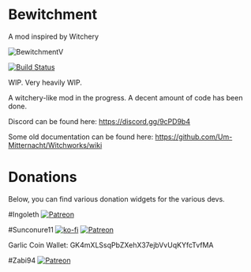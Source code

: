 # Bewitchment
A mod inspired by Witchery

![BewitchmentV](https://img.shields.io/badge/Bewitchment-V%200.0.14.1-purple.svg?longCache=true&style=for-the-badge)

[![Build Status](https://travis-ci.org/Um-Mitternacht/Bewitchment.svg?branch=master)](https://travis-ci.org/Um-Mitternacht/Bewitchment)


WIP. Very heavily WIP.

A witchery-like mod in the progress. A decent amount of code has been done.

Discord can be found here: https://discord.gg/9cPD9b4

Some old documentation can be found here: https://github.com/Um-Mitternacht/Witchworks/wiki

# Donations

Below, you can find various donation widgets for the various devs.

#Ingoleth
[![Patreon](https://img.shields.io/badge/patreon-donate-blue.svg)](https://www.patreon.com/Ingoleth)

#Sunconure11
[![ko-fi](https://www.ko-fi.com/img/donate_sm.png)](https://ko-fi.com/Q5Q2L824)
[![Patreon](https://img.shields.io/badge/patreon-donate-blue.svg)](https://www.patreon.com/Sunconure11)

Garlic Coin Wallet: GK4mXLSsqPbZXehX37ejbVvUqKYfcTvfMA

#Zabi94
[![Patreon](https://img.shields.io/badge/patreon-donate-blue.svg)](https://www.patreon.com/Zabi94)
